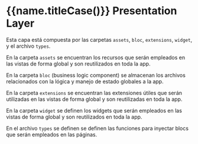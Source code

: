 # {{name.titleCase()}} Presentation Layer

Esta capa está compuesta por las carpetas `assets`, `bloc`, `extensions`, `widget`, y el archivo `types`.

En la carpeta `assets` se encuentran los recursos que serán empleados en las vistas de forma global y son reutilizados en toda la app.

En la carpeta `bloc` (business logic component) se almacenan los archivos relacionados con la lógica y manejo de estado globales a la app.

En la carpeta `extensions` se encuentran las extensiones útiles que serán utilizadas en las vistas de forma global y son reutilizadas en toda la app.

En la carpeta `widget` se definen los widgets que serán empleados en las vistas de forma global y son reutilizados en toda la app.

En el archivo `types` se definen se definen las funciones para inyectar blocs que serán empleados en las páginas.
